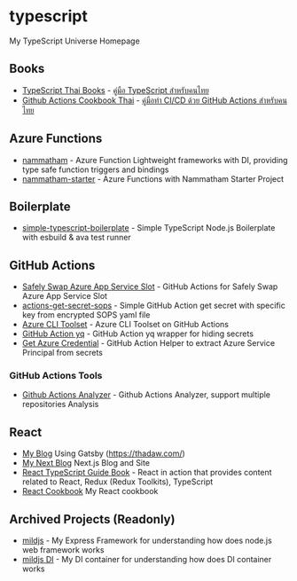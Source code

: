 # typescript
My TypeScript Universe Homepage

## Books
- [TypeScript Thai Books](https://github.com/mildronize/typescript-th) - [คู่มือ TypeScript สำหรับคนไทย](https://typescript-th.thadaw.com/)
- [Github Actions Cookbook Thai](https://github.com/mildronize/github-actions-thai) - [คู่มือทำ CI/CD ด้วย GitHub Actions สำหรับคนไทย](https://github-actions-th.thadaw.com/)

## Azure Functions
- [nammatham](https://github.com/mildronize/nammatham) - Azure Function Lightweight frameworks with DI, providing type safe function triggers and bindings
- [nammatham-starter](https://github.com/mildronize/nammatham-starter) - Azure Functions with Nammatham Starter Project

## Boilerplate
- [simple-typescript-boilerplate](https://github.com/mildronize/simple-typescript-boilerplate) - Simple TypeScript Node.js Boilerplate with esbuild & ava test runner

## GitHub Actions
- [Safely Swap Azure App Service Slot](https://github.com/mildronize/actions-az-webapp-swap) - GitHub Actions for Safely Swap Azure App Service Slot
- [actions-get-secret-sops](https://github.com/mildronize/actions-get-secret-sops) - Simple GitHub Action get secret with specific key from encrypted SOPS yaml file
- [Azure CLI Toolset](https://github.com/mildronize/actions-az-cli) - Azure CLI Toolset on GitHub Actions 
- [GitHub Action yq](https://github.com/mildronize/actions-yq-secret) - GitHub Action yq wrapper for hiding secrets
- [Get Azure Credential](https://github.com/mildronize/actions-get-azure-credential) - GitHub Action Helper to extract Azure Service Principal from secrets

### GitHub Actions Tools
- [Github Actions Analyzer](https://github.com/mildronize/github-actions-analyzer) - Github Actions Analyzer, support multiple repositories Analysis

## React
- [My Blog](https://github.com/mildronize/mildronize.github.io) Using Gatsby (https://thadaw.com/)
- [My Next Blog](https://github.com/mildronize/blog-next) Next.js Blog and Site
- [React TypeScript Guide Book](https://github.com/mildronize/react-typescript-guidebook) - React in action that provides content related to React, Redux (Redux Toolkits), TypeScript
- [React Cookbook](https://github.com/mildronize/react-cookbook) My React cookbook

## Archived Projects (Readonly)
- [mildjs](https://github.com/mildronize/mildjs-mild) - My Express Framework for understanding how does node.js web framework works
- [mildjs DI](https://github.com/mildronize/mildjs-di) - My DI container for understanding how does DI container works
